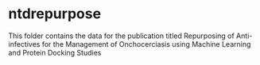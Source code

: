 # ntdrepurpose
This folder contains the data for the publication titled Repurposing of Anti-infectives for the Management of Onchocerciasis using Machine Learning and Protein Docking Studies
